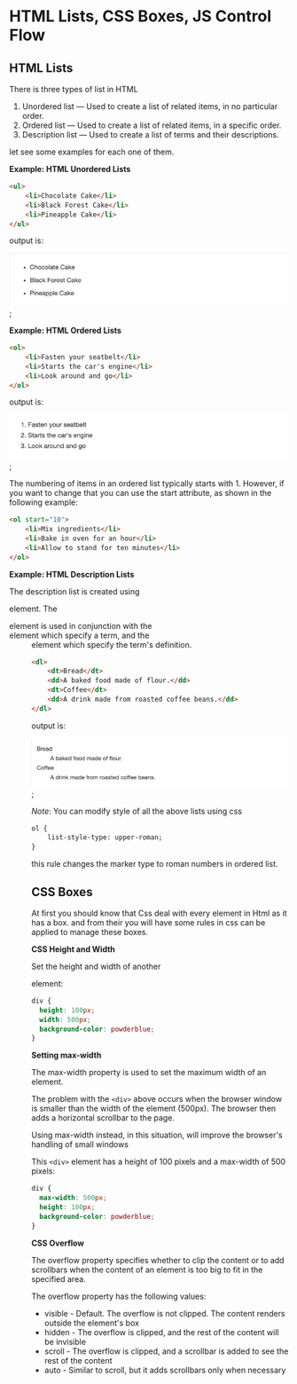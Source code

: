 # HTML Lists, CSS Boxes, JS Control Flow

## HTML Lists

There is three types of list in HTML

1.  Unordered list — Used to create a list of related items, in no particular order.
2.  Ordered list — Used to create a list of related items, in a specific order.
3.  Description list — Used to create a list of terms and their descriptions.

let see some examples for each one of them.

**Example: HTML Unordered Lists**

``` html
<ul>
    <li>Chocolate Cake</li>
    <li>Black Forest Cake</li>
    <li>Pineapple Cake</li>
</ul>
```
output is:

![unlists](assets/image6.png);

**Example: HTML Ordered Lists**

``` html
<ol>
    <li>Fasten your seatbelt</li>
    <li>Starts the car's engine</li>
    <li>Look around and go</li>
</ol>
```
output is:

![unlists](assets/image7.png);

The numbering of items in an ordered list typically starts with 1. However, if you want to change that you can use the start attribute, as shown in the following example:

```html
<ol start="10">
    <li>Mix ingredients</li>
    <li>Bake in oven for an hour</li>
    <li>Allow to stand for ten minutes</li>
</ol>
```

**Example: HTML Description Lists**

The description list is created using <dl> element. The <dl> element is used in conjunction with the <dt> element which specify a term, and the <dd> element which specify the term's definition.

``` html
<dl>
    <dt>Bread</dt>
    <dd>A baked food made of flour.</dd>
    <dt>Coffee</dt>
    <dd>A drink made from roasted coffee beans.</dd>
</dl>
```
output is:

![unlists](assets/image8.png);

*Note*: You can modify style of all the above lists using css

```html
ol {
    list-style-type: upper-roman;
}
```
this rule changes the marker type to roman numbers in ordered list.

## CSS Boxes

At first you should know that Css deal with every element in Html as it has a box.
and from their you will have some rules in css can be applied to manage these boxes.

**CSS Height and Width**

Set the height and width of another <div> element:

```css
div {
  height: 100px;
  width: 500px;
  background-color: powderblue;
}
```

**Setting max-width**

The max-width property is used to set the maximum width of an element.

The problem with the `<div>` above occurs when the browser window is smaller than the width of the element (500px). The browser then adds a horizontal scrollbar to the page.

Using max-width instead, in this situation, will improve the browser's handling of small windows

This `<div>` element has a height of 100 pixels and a max-width of 500 pixels: 

```css
div {
  max-width: 500px;
  height: 100px;
  background-color: powderblue;
}
```

**CSS Overflow**

The overflow property specifies whether to clip the content or to add scrollbars when the content of an element is too big to fit in the specified area.

The overflow property has the following values:

- visible - Default. The overflow is not clipped. The content renders outside the element's box
- hidden - The overflow is clipped, and the rest of the content will be invisible
- scroll - The overflow is clipped, and a scrollbar is added to see the rest of the content
- auto - Similar to scroll, but it adds scrollbars only when necessary